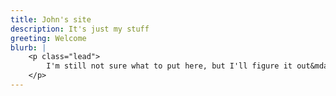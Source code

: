 ```yaml
---
title: John's site
description: It's just my stuff
greeting: Welcome
blurb: |
    <p class="lead">
        I'm still not sure what to put here, but I'll figure it out&mdash; eventually.
    </p>
---
```

